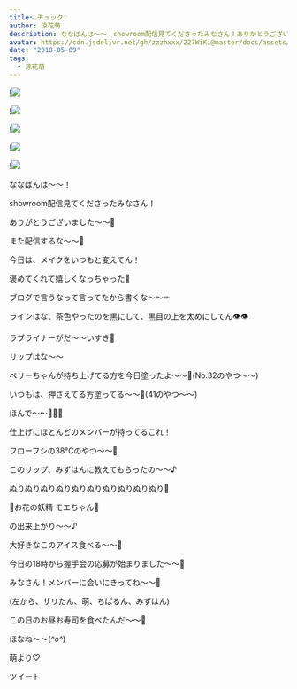 ```yaml
---
title: チュック♡
author: 涼花萌
description: ななばんは〜〜！showroom配信見てくださったみなさん！ありがとうございました〜〜🤗また配信するな〜〜🤗今日は、メイクをい...
avatar: https://cdn.jsdelivr.net/gh/zzzhxxx/227WiKi@master/docs/assets/photo/avatar/moe.jpg
date: "2018-05-09"
tags:
  - 涼花萌
---
```


!![](https://cdn.jsdelivr.net/gh/zzzhxxx/227WiKi-image@master/blog-image/moe-2018-05-09_1.jpg)

!![](https://cdn.jsdelivr.net/gh/zzzhxxx/227WiKi-image@master/blog-image/moe-2018-05-09_2.jpg)

!![](https://cdn.jsdelivr.net/gh/zzzhxxx/227WiKi-image@master/blog-image/moe-2018-05-09_3.jpg)

!![](https://cdn.jsdelivr.net/gh/zzzhxxx/227WiKi-image@master/blog-image/moe-2018-05-09_4.jpg)

!![](https://cdn.jsdelivr.net/gh/zzzhxxx/227WiKi-image@master/blog-image/moe-2018-05-09_5.jpg)








ななばんは〜〜！









showroom配信見てくださったみなさん！



ありがとうございました〜〜🤗







また配信するな〜〜🤗











今日は、メイクをいつもと変えてん！











褒めてくれて嬉しくなっちゃった🙈












ブログで言うなって言ってたから書くな〜〜✏︎










ラインはな、茶色やったのを黒にして、黒目の上を太めにしてん👁👁






ラブライナーがだ〜〜いすき💓











リップはな〜〜








ベリーちゃんが持ち上げてる方を今日塗ったよ〜〜💋(No.32のやつ〜〜)







いつもは、押さえてる方塗ってる〜〜💋(41のやつ〜〜)















ほんで〜〜💋💋💋










仕上げにほとんどのメンバーが持ってるこれ！







フローフシの38°Cのやつ〜〜💋










このリップ、みずはんに教えてもらったの〜〜♪












ぬりぬりぬりぬりぬりぬりぬりぬりぬりぬり💋


















  🌸お花の妖精 モエちゃん🌸





   の出来上がり〜〜♪





























大好きなこのアイス食べる〜〜🍦





















今日の18時から握手会の応募が始まりました〜〜🍦




みなさん！メンバーに会いにきってね〜〜🤗







(左から、サリたん、萌、ちぱるん、みずはん)







この日のお昼お寿司を食べたんだ〜〜🍣














ほなね〜〜(*^o^*)





萌より♡


ツイート



